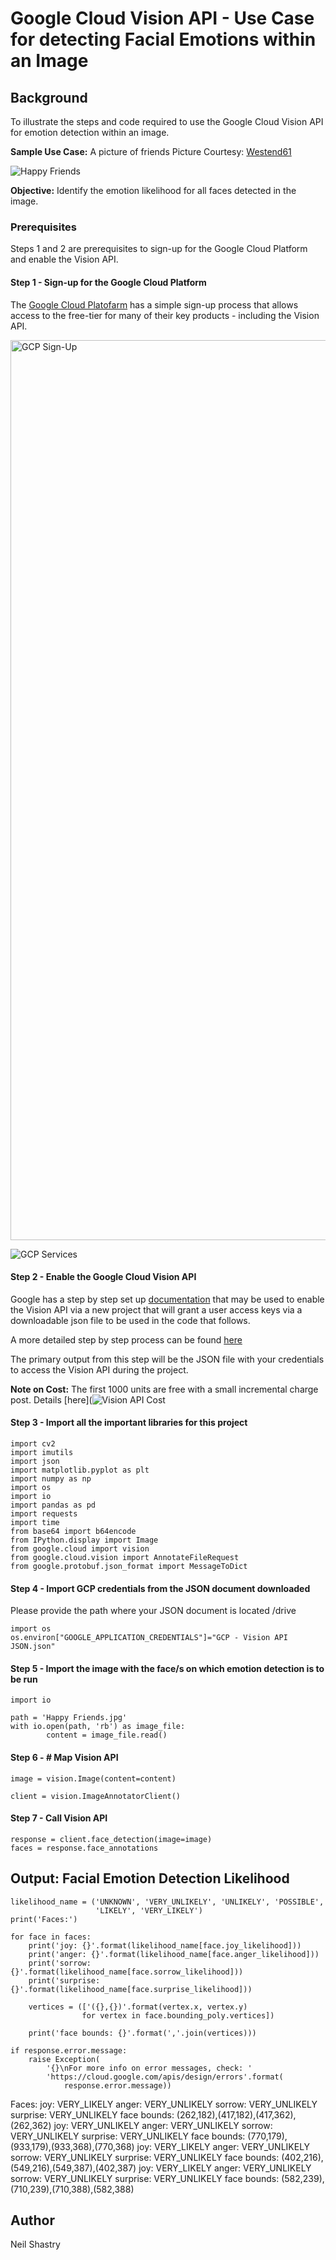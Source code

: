 # Google Cloud Vision API - Use Case for detecting Facial Emotions within an Image

## Background
To illustrate the steps and code required to use the Google Cloud Vision API for emotion detection within an image.

**Sample Use Case:**
A picture of friends
Picture Courtesy: [Westend61](https://www.westend61.de/en/imageView/AFVF05511/portrait-of-happy-friends-sitting-on-a-wall-outdoors)

![Happy Friends](https://user-images.githubusercontent.com/36125669/114277320-467a7a80-9a5d-11eb-95f4-9ba4266fbac1.jpg)


**Objective:**
Identify the emotion likelihood for all faces detected in the image.

### Prerequisites
Steps 1 and 2 are prerequisites to sign-up for the Google Cloud Platform and enable the Vision API.

#### Step 1 - Sign-up for the Google Cloud Platform
The [Google Cloud Platofarm](https://cloud.google.com/free/?utm_source=google&utm_medium=cpc&utm_campaign=japac-HK-all-en-dr-bkws-all-all-trial-e-dr-1009882&utm_content=text-ad-none-none-DEV_c-CRE_255875986060-ADGP_Hybrid%20%7C%20BKWS%20-%20EXA%20%7C%20Txt%20~%20GCP%20~%20Trial_cloud%20-%20create%20account-KWID_43700007271914961-kwd-58031179117&userloc_9069537-network_g&utm_term=KW_create%20a%20google%20cloud%20account&gclid=EAIaIQobChMIi7SosOHy7wIV7dVMAh0OeQfNEAAYASAAEgLP_fD_BwE&gclsrc=aw.ds) has a simple sign-up process that allows access to the free-tier for many of their key products - including the Vision API.

<img width="1440" alt="GCP Sign-Up" src="https://user-images.githubusercontent.com/36125669/114258161-42b40d00-99f7-11eb-98ab-e2ee2623ef85.png">

![GCP Services](https://user-images.githubusercontent.com/36125669/114258231-b6561a00-99f7-11eb-8d4a-4fb010eaf9b8.png)

#### Step 2 - Enable the Google Cloud Vision API

Google has a step by step set up [documentation](https://cloud.google.com/vision/docs/before-you-begin) that may be used to enable the Vision API via a new project that will grant a user access keys via a downloadable json file to be used in the code that follows.

A more detailed step by step process can be found [here](https://daminion.net/docs/topics/auto-tagging/how-to-get-google-cloud-vision-api-key/)

The primary output from this step will be the JSON file with your credentials to access the Vision API during the project.

****Note on Cost:**** The first 1000 units are free with a small incremental charge post. Details [here](![Vision API Cost](https://user-images.githubusercontent.com/36125669/114277686-ce14b900-9a5e-11eb-8e2e-91cfbb886cd1.jpeg)


#### Step 3 - Import all the important libraries for this project

```
import cv2
import imutils
import json
import matplotlib.pyplot as plt
import numpy as np
import os
import io
import pandas as pd
import requests
import time
from base64 import b64encode
from IPython.display import Image
from google.cloud import vision
from google.cloud.vision import AnnotateFileRequest
from google.protobuf.json_format import MessageToDict
```

#### Step 4 - Import GCP credentials from the JSON document downloaded

Please provide the path where your JSON document is located /drive

```
import os
os.environ["GOOGLE_APPLICATION_CREDENTIALS"]="GCP - Vision API JSON.json"
```

#### Step 5 - Import the image with the face/s on which emotion detection is to be run

```
import io

path = 'Happy Friends.jpg'
with io.open(path, 'rb') as image_file:
        content = image_file.read()
```

#### Step 6 - # Map Vision API

```
image = vision.Image(content=content)
```
```
client = vision.ImageAnnotatorClient()
```

#### Step 7 - Call Vision API

```
response = client.face_detection(image=image)
faces = response.face_annotations
```

## Output: Facial Emotion Detection Likelihood

```
likelihood_name = ('UNKNOWN', 'VERY_UNLIKELY', 'UNLIKELY', 'POSSIBLE',
                   'LIKELY', 'VERY_LIKELY')
print('Faces:')

for face in faces:
    print('joy: {}'.format(likelihood_name[face.joy_likelihood]))
    print('anger: {}'.format(likelihood_name[face.anger_likelihood]))
    print('sorrow: {}'.format(likelihood_name[face.sorrow_likelihood]))
    print('surprise: {}'.format(likelihood_name[face.surprise_likelihood]))

    vertices = (['({},{})'.format(vertex.x, vertex.y)
                for vertex in face.bounding_poly.vertices])

    print('face bounds: {}'.format(','.join(vertices)))

if response.error.message:
    raise Exception(
        '{}\nFor more info on error messages, check: '
        'https://cloud.google.com/apis/design/errors'.format(
            response.error.message))
```

Faces:
joy: VERY_LIKELY
anger: VERY_UNLIKELY
sorrow: VERY_UNLIKELY
surprise: VERY_UNLIKELY
face bounds: (262,182),(417,182),(417,362),(262,362)
joy: VERY_UNLIKELY
anger: VERY_UNLIKELY
sorrow: VERY_UNLIKELY
surprise: VERY_UNLIKELY
face bounds: (770,179),(933,179),(933,368),(770,368)
joy: VERY_LIKELY
anger: VERY_UNLIKELY
sorrow: VERY_UNLIKELY
surprise: VERY_UNLIKELY
face bounds: (402,216),(549,216),(549,387),(402,387)
joy: VERY_LIKELY
anger: VERY_UNLIKELY
sorrow: VERY_UNLIKELY
surprise: VERY_UNLIKELY
face bounds: (582,239),(710,239),(710,388),(582,388)

## Author
Neil Shastry
